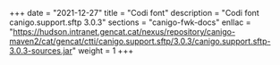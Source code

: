 +++
date        = "2021-12-27"
title       = "Codi font"
description = "Codi font canigo.support.sftp 3.0.3"
sections    = "canigo-fwk-docs"
enllac		= "https://hudson.intranet.gencat.cat/nexus/repository/canigo-maven2/cat/gencat/ctti/canigo.support.sftp/3.0.3/canigo.support.sftp-3.0.3-sources.jar"
weight		= 1
+++
